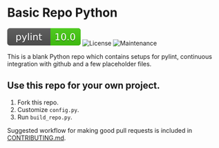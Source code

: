 # Basic Repo Python
![pylint Score](pylint.svg)
![License](https://img.shields.io/github/license/blengerich/BasicRepoPython.svg?style=flat-square)
![Maintenance](https://img.shields.io/maintenance/yes/2022?style=flat-square)

This is a blank Python repo which contains setups for pylint, continuous integration with github and a few placeholder files.



## Use this repo for your own project.

1. Fork this repo.
2. Customize `config.py`.
3. Run `build_repo.py`.

Suggested workflow for making good pull requests is included in [CONTRIBUTING.md](https://github.com/blengerich/BasicRepoPython/CONTRIBUTING.md).
